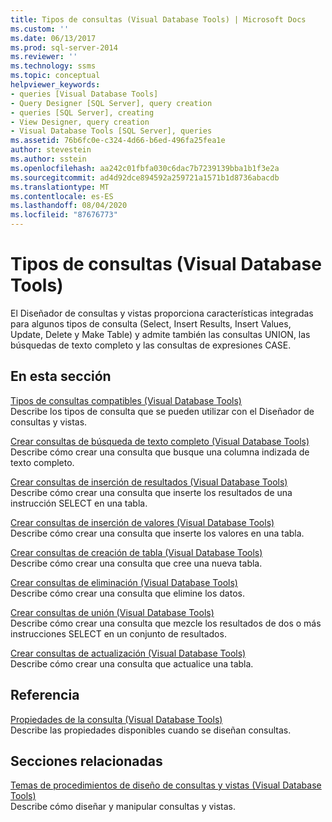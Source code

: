 ```yaml
---
title: Tipos de consultas (Visual Database Tools) | Microsoft Docs
ms.custom: ''
ms.date: 06/13/2017
ms.prod: sql-server-2014
ms.reviewer: ''
ms.technology: ssms
ms.topic: conceptual
helpviewer_keywords:
- queries [Visual Database Tools]
- Query Designer [SQL Server], query creation
- queries [SQL Server], creating
- View Designer, query creation
- Visual Database Tools [SQL Server], queries
ms.assetid: 76b6fc0e-c324-4d66-b6ed-496fa25fea1e
author: stevestein
ms.author: sstein
ms.openlocfilehash: aa242c01fbfa030c6dac7b7239139bba1b1f3e2a
ms.sourcegitcommit: ad4d92dce894592a259721a1571b1d8736abacdb
ms.translationtype: MT
ms.contentlocale: es-ES
ms.lasthandoff: 08/04/2020
ms.locfileid: "87676773"
---
```

# <a name="types-of-queries-visual-database-tools"></a>Tipos de consultas (Visual Database Tools)
  El Diseñador de consultas y vistas proporciona características integradas para algunos tipos de consulta (Select, Insert Results, Insert Values, Update, Delete y Make Table) y admite también las consultas UNION, las búsquedas de texto completo y las consultas de expresiones CASE.  
  
## <a name="in-this-section"></a>En esta sección  
 [Tipos de consultas compatibles &#40;Visual Database Tools&#41;](visual-database-tools.md)  
 Describe los tipos de consulta que se pueden utilizar con el Diseñador de consultas y vistas.  
  
 [Crear consultas de búsqueda de texto completo &#40;Visual Database Tools&#41;](create-full-text-search-queries-visual-database-tools.md)  
 Describe cómo crear una consulta que busque una columna indizada de texto completo.  
  
 [Crear consultas de inserción de resultados &#40;Visual Database Tools&#41;](create-insert-results-queries-visual-database-tools.md)  
 Describe cómo crear una consulta que inserte los resultados de una instrucción SELECT en una tabla.  
  
 [Crear consultas de inserción de valores &#40;Visual Database Tools&#41;](create-insert-values-queries-visual-database-tools.md)  
 Describe cómo crear una consulta que inserte los valores en una tabla.  
  
 [Crear consultas de creación de tabla &#40;Visual Database Tools&#41;](create-make-table-queries-visual-database-tools.md)  
 Describe cómo crear una consulta que cree una nueva tabla.  
  
 [Crear consultas de eliminación &#40;Visual Database Tools&#41;](delete-queries-visual-database-tools.md)  
 Describe cómo crear una consulta que elimine los datos.  
  
 [Crear consultas de unión &#40;Visual Database Tools&#41;](create-union-queries-visual-database-tools.md)  
 Describe cómo crear una consulta que mezcle los resultados de dos o más instrucciones SELECT en un conjunto de resultados.  
  
 [Crear consultas de actualización &#40;Visual Database Tools&#41;](create-update-queries-visual-database-tools.md)  
 Describe cómo crear una consulta que actualice una tabla.  
  
## <a name="reference"></a>Referencia  
 [Propiedades de la consulta &#40;Visual Database Tools&#41;](query-properties-visual-database-tools.md)  
 Describe las propiedades disponibles cuando se diseñan consultas.  
  
## <a name="related-sections"></a>Secciones relacionadas  
 [Temas de procedimientos de diseño de consultas y vistas &#40;Visual Database Tools&#41;](design-queries-and-views-how-to-topics-visual-database-tools.md)  
 Describe cómo diseñar y manipular consultas y vistas.  
  
  
